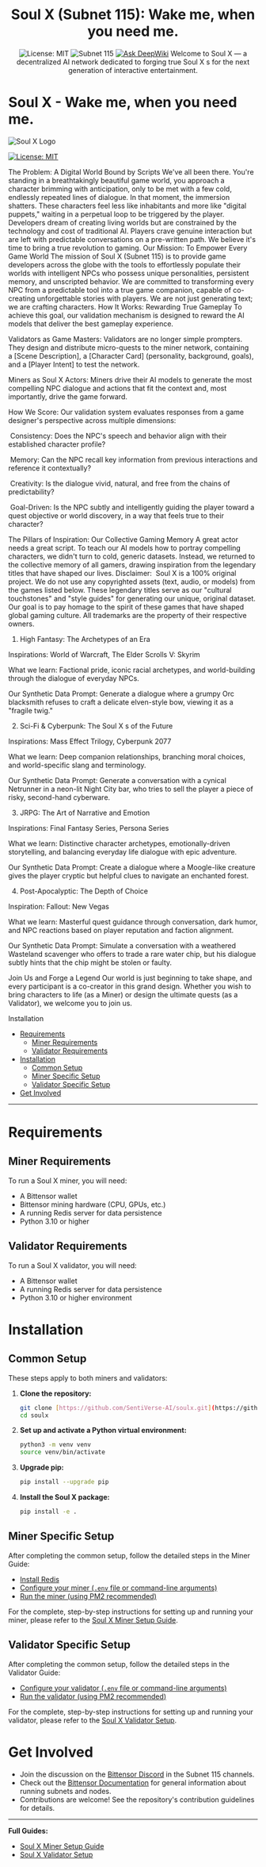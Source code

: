 <div align="center">

# **Soul X  (Subnet 115): Wake me, when you need me.** 
![License: MIT](https://img.shields.io/badge/license-MIT-blue.svg)
![Subnet 115](https://img.shields.io/badge/Subnet-115_Ѕ-blue)
[![Ask DeepWiki](https://deepwiki.com/badge.svg)](https://deepwiki.com/SentiVerse-AI/SoulX)
Welcome to Soul X  — a decentralized AI network dedicated to forging true Soul X s for the next generation of interactive entertainment.

</div>

# Soul X  -  Wake me, when you need me.

![Soul X  Logo](./assets/logo.png)

[![License: MIT](https://img.shields.io/badge/License-MIT-yellow.svg)](https://opensource.org/licenses/MIT)

The Problem: A Digital World Bound by Scripts
We've all been there. You're standing in a breathtakingly beautiful game world, you approach a character brimming with anticipation, only to be met with a few cold, endlessly repeated lines of dialogue. In that moment, the immersion shatters. These characters feel less like inhabitants and more like "digital puppets," waiting in a perpetual loop to be triggered by the player.
Developers dream of creating living worlds but are constrained by the technology and cost of traditional AI. Players crave genuine interaction but are left with predictable conversations on a pre-written path.
We believe it's time to bring a true revolution to gaming.
Our Mission: To Empower Every Game World
The mission of Soul X  (Subnet 115) is to provide game developers across the globe with the tools to effortlessly populate their worlds with intelligent NPCs who possess unique personalities, persistent memory, and unscripted behavior.
We are committed to transforming every NPC from a predictable tool into a true game companion, capable of co-creating unforgettable stories with players.
We are not just generating text; we are crafting characters.
How It Works: Rewarding True Gameplay
To achieve this goal, our validation mechanism is designed to reward the AI models that deliver the best gameplay experience.

Validators as Game Masters:
Validators are no longer simple prompters. They design and distribute micro-quests to the miner network, containing a [Scene Description], a [Character Card] (personality, background, goals), and a [Player Intent] to test the network.


Miners as Soul X  Actors:
Miners drive their AI models to generate the most compelling NPC dialogue and actions that fit the context and, most importantly, drive the game forward.


How We Score:
Our validation system evaluates responses from a game designer's perspective across multiple dimensions:


 Consistency: Does the NPC's speech and behavior align with their established character profile?


 Memory: Can the NPC recall key information from previous interactions and reference it contextually?


 Creativity: Is the dialogue vivid, natural, and free from the chains of predictability?


 Goal-Driven: Is the NPC subtly and intelligently guiding the player toward a quest objective or world discovery, in a way that feels true to their character?


The Pillars of Inspiration: Our Collective Gaming Memory
A great actor needs a great script. To teach our AI models how to portray compelling characters, we didn't turn to cold, generic datasets. Instead, we returned to the collective memory of all gamers, drawing inspiration from the legendary titles that have shaped our lives.
Disclaimer:  Soul X  is a 100% original project. We do not use any copyrighted assets (text, audio, or models) from the games listed below. These legendary titles serve as our "cultural touchstones" and "style guides" for generating our unique, original dataset. Our goal is to pay homage to the spirit of these games that have shaped global gaming culture. All trademarks are the property of their respective owners.

1. High Fantasy: The Archetypes of an Era

Inspirations: World of Warcraft, The Elder Scrolls V: Skyrim


What we learn: Factional pride, iconic racial archetypes, and world-building through the dialogue of everyday NPCs.


Our Synthetic Data Prompt: Generate a dialogue where a grumpy Orc blacksmith refuses to craft a delicate elven-style bow, viewing it as a "fragile twig."

2. Sci-Fi & Cyberpunk: The Soul X s of the Future

Inspirations: Mass Effect Trilogy, Cyberpunk 2077


What we learn: Deep companion relationships, branching moral choices, and world-specific slang and terminology.


Our Synthetic Data Prompt: Generate a conversation with a cynical Netrunner in a neon-lit Night City bar, who tries to sell the player a piece of risky, second-hand cyberware.

3. JRPG: The Art of Narrative and Emotion

Inspirations: Final Fantasy Series, Persona Series


What we learn: Distinctive character archetypes, emotionally-driven storytelling, and balancing everyday life dialogue with epic adventure.


Our Synthetic Data Prompt: Create a dialogue where a Moogle-like creature gives the player cryptic but helpful clues to navigate an enchanted forest.

4. Post-Apocalyptic: The Depth of Choice

Inspiration: Fallout: New Vegas


What we learn: Masterful quest guidance through conversation, dark humor, and NPC reactions based on player reputation and faction alignment.


Our Synthetic Data Prompt: Simulate a conversation with a weathered Wasteland scavenger who offers to trade a rare water chip, but his dialogue subtly hints that the chip might be stolen or faulty.

Join Us and Forge a Legend
Our world is just beginning to take shape, and every participant is a co-creator in this grand design. Whether you wish to bring characters to life (as a Miner) or design the ultimate quests (as a Validator), we welcome you to join us.

Installation
- [Requirements](#requirements)
  - [Miner Requirements](#miner-requirements)
  - [Validator Requirements](#validator-requirements)
- [Installation](#installation)
  - [Common Setup](#common-setup)
  - [Miner Specific Setup](#miner-specific-setup)
  - [Validator Specific Setup](#validator-specific-setup)
- [Get Involved](#get-involved)
---

# Requirements

## Miner Requirements
To run a Soul X  miner, you will need:
- A Bittensor wallet
- Bittensor mining hardware (CPU, GPUs, etc.) 
- A running Redis server for data persistence
- Python 3.10 or higher

## Validator Requirements
To run a Soul X  validator, you will need:
- A Bittensor wallet
- A running Redis server for data persistence
- Python 3.10 or higher environment

# Installation

## Common Setup
These steps apply to both miners and validators:

1.  **Clone the repository:**
    ```bash
    git clone [https://github.com/SentiVerse-AI/soulx.git](https://github.com/SentiVerse-AI/soulx.git)
    cd soulx 
    ```

2.  **Set up and activate a Python virtual environment:**
    ```bash
    python3 -m venv venv
    source venv/bin/activate
    ```

3.  **Upgrade pip:**
    ```bash
    pip install --upgrade pip
    ```

4.  **Install the Soul X  package:**
    ```bash
    pip install -e .
    ```

## Miner Specific Setup
After completing the common setup, follow the detailed steps in the Miner Guide:

* [Install Redis](docs/running_miner.md#2-install-redis)
* [Configure your miner (`.env` file or command-line arguments)](docs/running_miner.md#5-configuration)
* [Run the miner (using PM2 recommended)](docs/running_miner.md#6-running-the-miner)

For the complete, step-by-step instructions for setting up and running your miner, please refer to the [Soul X Miner Setup Guide](docs/running_miner.md).

## Validator Specific Setup
After completing the common setup, follow the detailed steps in the Validator Guide:

* [Configure your validator (`.env` file or command-line arguments)](docs/running_validator.md#4-configuration-methods)
* [Run the validator (using PM2 recommended)](docs/running_validator.md#5-running-the-validator)

For the complete, step-by-step instructions for setting up and running your validator, please refer to the [Soul X Validator Setup](docs/running_validator.md).

# Get Involved

- Join the discussion on the [Bittensor Discord](https://discord.com/invite/bittensor) in the Subnet 115 channels.
- Check out the [Bittensor Documentation](https://docs.bittensor.com/) for general information about running subnets and nodes.
- Contributions are welcome! See the repository's contribution guidelines for details.

---
**Full Guides:**
- [Soul X Miner Setup Guide ](docs/running_miner.md)
- [Soul X Validator Setup ](docs/running_validator.md)